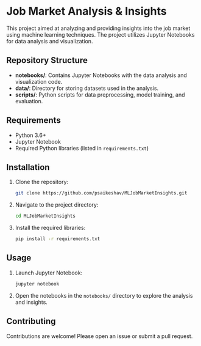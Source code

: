 # Job Market Analysis & Insights

This project aimed at analyzing and providing insights into the job market using machine learning techniques. The project utilizes Jupyter Notebooks for data analysis and visualization.

## Repository Structure

- **notebooks/**: Contains Jupyter Notebooks with the data analysis and visualization code.
- **data/**: Directory for storing datasets used in the analysis.
- **scripts/**: Python scripts for data preprocessing, model training, and evaluation.

## Requirements

- Python 3.6+
- Jupyter Notebook
- Required Python libraries (listed in `requirements.txt`)

## Installation

1. Clone the repository:
    ```sh
    git clone https://github.com/psaikeshav/MLJobMarketInsights.git
    ```
2. Navigate to the project directory:
    ```sh
    cd MLJobMarketInsights
    ```
3. Install the required libraries:
    ```sh
    pip install -r requirements.txt
    ```


## Usage

1. Launch Jupyter Notebook:
    ```sh
    jupyter notebook
    ```
2. Open the notebooks in the `notebooks/` directory to explore the analysis and insights.

## Contributing

Contributions are welcome! Please open an issue or submit a pull request.
